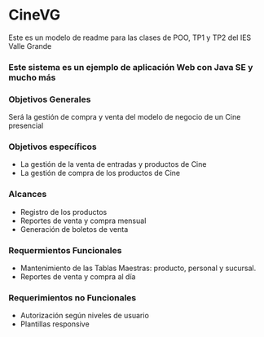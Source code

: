 
<h1>CineVG</h1>
Este es un modelo de readme para las clases de POO, TP1 y TP2 del IES Valle Grande

### Este sistema es un ejemplo de aplicación Web con Java SE y mucho más

### Objetivos Generales
Será la gestión de compra y venta del modelo de negocio de un Cine presencial

### Objetivos específicos
* La gestión de la venta de entradas y productos de Cine
* La gestión de compra de los productos de Cine

### Alcances
* Registro de los productos
* Reportes de venta y compra mensual
* Generación de boletos de venta 

### Requermientos Funcionales
* Mantenimiento de las Tablas Maestras: producto, personal y sucursal.
* Reportes de venta y compra al día

### Requerimientos no Funcionales
* Autorización según niveles de usuario
* Plantillas responsive
